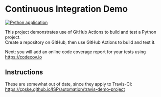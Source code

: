 Continuous Integration Demo
============================
[![Python application](https://github.com/koakatta/demo-pyci/actions/workflows/python-app.yml/badge.svg?branch=master)](https://github.com/koakatta/demo-pyci/actions/workflows/python-app.yml)

This project demonstrates use of GitHub Actions to build and test a Python project.  
Create a repository on GitHub, then use GitHub Actions to build and test it.

Next: you will add an online code coverage report for your tests using <https://codecov.io>

## Instructions

These are somewhat out of date, since they apply to Travis-CI:
<https://cpske.github.io/ISP/automation/travis-demo-project>


